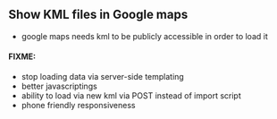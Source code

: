 ## Show KML files in Google maps
* google maps needs kml to be publicly accessible in order to load it

#### FIXME:
* stop loading data via server-side templating
* better javascriptings
* ability to load via new kml via POST instead of import script
* phone friendly responsiveness
